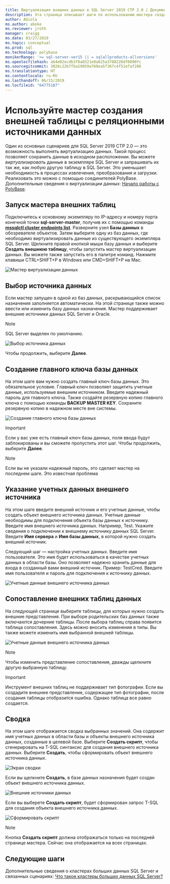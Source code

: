 ```yaml
---
title: Виртуализация внешних данных в SQL Server 2019 CTP 2.0 | Документация Майкрософт
description: Эта страница описывает шаги по использованию мастера создания внешней таблицы для реляционных источников данных
author: Abiola
ms.author: aboke
ms.reviewer: jroth
manager: craigg
ms.date: 03/27/2019
ms.topic: conceptual
ms.prod: sql
ms.technology: polybase
monikerRange: '>= sql-server-ver15 || = sqlallproducts-allversions'
ms.openlocfilehash: a64e02ecdb3f8a8321e0a625a3788228df0890fc
ms.sourcegitcommit: 3026c22b7fba19059a769ea5f367c4f51efaf286
ms.translationtype: HT
ms.contentlocale: ru-RU
ms.lasthandoff: 06/15/2019
ms.locfileid: "64775187"
---
```

# <a name="use-the-external-table-wizard-with-relational-data-sources"></a>Используйте мастер создания внешней таблицы с реляционными источниками данных

Один из основных сценариев для SQL Server 2019 CTP 2.0 — это возможность выполнять виртуализацию данных. Такой процесс позволяет сохранить данные в исходном расположении. Вы можете *виртуализировать* данные в экземпляре SQL Server и запрашивать их так же, как любую другую таблицу в SQL Server. Это уменьшает необходимость в процессах извлечения, преобразования и загрузки. Реализовать это можно с помощью соединителей PolyBase. Дополнительные сведения о виртуализации данных: [Начало работы с PolyBase](polybase-guide.md).

## <a name="start-the-external-table-wizard"></a>Запуск мастера внешних таблиц

Подключитесь к основному экземпляру по IP-адресу и номеру порта конечной точки **sql-server-master**, получив их с помощью команды [**mssqlctl cluster endpoints list**](../../big-data-cluster/deployment-guidance.md#endpoints). Разверните узел **Базы данных** в обозревателе объектов. Затем выберите одну из баз данных, где необходимо виртуализировать данные из существующего экземпляра SQL Server. Щелкните правой кнопкой мыши базу данных и выберите **Создать внешнюю таблицу**, чтобы запустить мастер виртуализации данных. Вы можете также запустить его в палитре команд. Нажмите клавиши CTRL+SHIFT+P в Windows или CMD+SHIFT+P на Mac.

![Мастер виртуализации данных](media/data-virtualization/virtualize-data-wizard.png)
## <a name="select-a-data-source"></a>Выбор источника данных

Если мастер запущен в одной из баз данных, раскрывающийся список назначения заполняется автоматически. На этой странице также можно ввести или изменить базу данных назначения. Мастер поддерживает внешние источники данных SQL Server и Oracle.

> [!NOTE]
>SQL Server выделен по умолчанию.


![Выбор источника данных](media/data-virtualization/select-data-source.png)

Чтобы продолжить, выберите **Далее**.

## <a name="create-a-database-master-key"></a>Создание главного ключа базы данных

На этом шаге вам нужно создать главный ключ базы данных. Это обязательное условие. Главный ключ позволяет защитить учетные данные, используемые внешним источником. Введите надежный пароль для главного ключа. Также создайте резервную копию главного ключа с помощью команды **BACKUP MASTER KEY**. Сохраните резервную копию в надежном месте вне системы.

![Создание главного ключа базы данных](media/data-virtualization/virtualize-data-master-key.png)

> [!IMPORTANT]
> Если у вас уже есть главный ключ базы данных, поля ввода будут заблокированы и вы сможете пропустить этот шаг. Чтобы продолжить, выберите **Далее**.

> [!NOTE]
> Если вы не указали надежный пароль, это сделает мастер на последнем шаге. Это известная проблема

## <a name="enter-external-data-source-credentials"></a>Указание учетных данных внешнего источника

На этом шаге введите внешний источник и его учетные данные, чтобы создать объект внешнего источника данных. Учетные данные необходимы для подключения объекта базы данных к источнику. Введите имя внешнего источника данных. Например, Test. Укажите сведения о подключении к внешнему источнику данных SQL Server. Введите **Имя сервера** и **Имя базы данных**, в которой нужно создать внешний источник.

Следующий шаг — настройка учетных данных. Введите имя пользователя. Это имя будет использоваться в качестве учетных данных в области базы. Оно позволяет надежно хранить данные для входа в созданный вами внешний источник. Пример: TestCred. Введите имя пользователя и пароль для подключения к источнику данных.

![Учетные данные внешнего источника данных](media/data-virtualization/data-source-credentials.png)

## <a name="external-data-table-mapping"></a>Сопоставление внешних таблиц данных

На следующей странице выберите таблицы, для которых нужно создать внешние представления. При выборе родительских баз данных также включаются дочерние таблицы. После выбора таблиц справа появится таблица сопоставления. Здесь можно вносить изменения в типы. Вы также можете изменить имя выбранной внешней таблицы.

![Учетные данные внешнего источника данных](media/data-virtualization/data-table-mapping.png)

> [!NOTE]
>Чтобы изменить представление сопоставления, дважды щелкните другую выбранную таблицу.

> [!IMPORTANT]
>Инструмент внешних таблиц не поддерживает тип фотографии. Если вы создадите внешнее представление, содержащее тип фотографии, после создания таблицы отобразится ошибка. Однако таблица все равно создается.

## <a name="summary"></a>Сводка

На этом шаге отображается сводка выбранных значений. Она содержит имя учетных данных в области базы и объекты внешнего источника данных, созданные в целевой базе. Выберите **Создать скрипт**, чтобы сгенерировать на T-SQL синтаксис для создания внешнего источника данных. Выберите **Создать**, чтобы сформировать объект внешнего источника данных.

![Экран сводки](media/data-virtualization/virtualize-data-summary.png)

Если вы щелкните **Создать**, в базе данных назначения будет создан объект внешнего источника данных.

![Внешние источники данных](media/data-virtualization/external-data-sources.png)

Если вы выберете **Создать скрипт**, будет сформирован запрос T-SQL для создания объекта внешнего источника данных.

![Сформировать скрипт](media/data-virtualization/generated-script.png)

> [!NOTE]
> Кнопка **Создать скрипт** должна отображаться только на последней странице мастера. Сейчас она отображается на всех страницах.

## <a name="next-steps"></a>Следующие шаги

Дополнительные сведения о кластерах больших данных SQL Server и связанных сценариях: [Что такое кластеры больших данных SQL Server?](../../big-data-cluster/big-data-cluster-overview.md)

